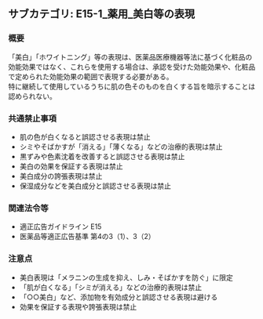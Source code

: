 ## サブカテゴリ: E15-1_薬用_美白等の表現

### 概要
「美白」「ホワイトニング」等の表現は、医薬品医療機器等法に基づく化粧品の効能効果ではなく、これらを使用する場合は、承認を受けた効能効果や、化粧品で定められた効能効果の範囲で表現する必要がある。  
特に継続して使用しているうちに肌の色そのものを白くする旨を暗示することは認められない。

### 共通禁止事項
- 肌の色が白くなると誤認させる表現は禁止  
- シミやそばかすが「消える」「薄くなる」などの治療的表現は禁止  
- 黒ずみや色素沈着を改善すると誤認させる表現は禁止  
- 美白の効果を保証する表現は禁止  
- 美白成分の誇張表現は禁止  
- 保湿成分などを美白成分と誤認させる表現は禁止  

### 関連法令等
- 適正広告ガイドライン E15 
- 医薬品等適正広告基準 第4の3（1）、3（2）  

### 注意点
- 美白表現は「メラニンの生成を抑え、しみ・そばかすを防ぐ」に限定  
- 「肌が白くなる」「シミが消える」などの治療的表現は禁止  
- 「○○美白」など、添加物を有効成分と誤認させる表現は避ける  
- 効果を保証する表現や誇張表現は禁止

